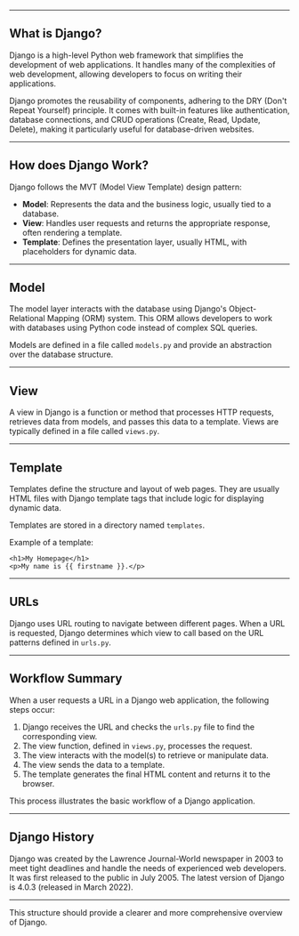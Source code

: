 

---

## What is Django?

Django is a high-level Python web framework that simplifies the development of web applications. It handles many of the complexities of web development, allowing developers to focus on writing their applications.

Django promotes the reusability of components, adhering to the DRY (Don't Repeat Yourself) principle. It comes with built-in features like authentication, database connections, and CRUD operations (Create, Read, Update, Delete), making it particularly useful for database-driven websites.

---

## How does Django Work?

Django follows the MVT (Model View Template) design pattern:

- **Model**: Represents the data and the business logic, usually tied to a database.
- **View**: Handles user requests and returns the appropriate response, often rendering a template.
- **Template**: Defines the presentation layer, usually HTML, with placeholders for dynamic data.

---

## Model

The model layer interacts with the database using Django's Object-Relational Mapping (ORM) system. This ORM allows developers to work with databases using Python code instead of complex SQL queries.

Models are defined in a file called `models.py` and provide an abstraction over the database structure.

---

## View

A view in Django is a function or method that processes HTTP requests, retrieves data from models, and passes this data to a template. Views are typically defined in a file called `views.py`.

---

## Template

Templates define the structure and layout of web pages. They are usually HTML files with Django template tags that include logic for displaying dynamic data.

Templates are stored in a directory named `templates`.

Example of a template:

```django
<h1>My Homepage</h1>
<p>My name is {{ firstname }}.</p>
```

---

## URLs

Django uses URL routing to navigate between different pages. When a URL is requested, Django determines which view to call based on the URL patterns defined in `urls.py`.

---

## Workflow Summary

When a user requests a URL in a Django web application, the following steps occur:

1. Django receives the URL and checks the `urls.py` file to find the corresponding view.
2. The view function, defined in `views.py`, processes the request.
3. The view interacts with the model(s) to retrieve or manipulate data.
4. The view sends the data to a template.
5. The template generates the final HTML content and returns it to the browser.

This process illustrates the basic workflow of a Django application.

---

## Django History

Django was created by the Lawrence Journal-World newspaper in 2003 to meet tight deadlines and handle the needs of experienced web developers. It was first released to the public in July 2005. The latest version of Django is 4.0.3 (released in March 2022).

---


This structure should provide a clearer and more comprehensive overview of Django.